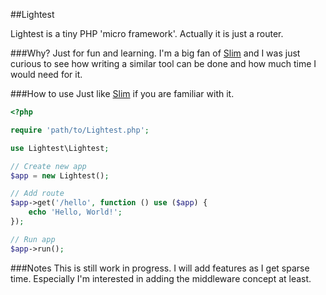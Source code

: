 ##Lightest

Lightest is a tiny PHP 'micro framework'. Actually it is just a router.

###Why?
Just for fun and learning. I'm a big fan of [Slim](http://www.slimframework.com/) and I was just curious to see how
writing a similar tool can be done and how much time I would need for it.

###How to use
Just like [Slim](http://www.slimframework.com/) if you are familiar with it.

```php
<?php

require 'path/to/Lightest.php';

use Lightest\Lightest;

// Create new app
$app = new Lightest();

// Add route
$app->get('/hello', function () use ($app) {
	echo 'Hello, World!';
});

// Run app
$app->run();
```

###Notes
This is still work in progress. I will add features as I get sparse time. Especially
I'm interested in adding the middleware concept at least.
